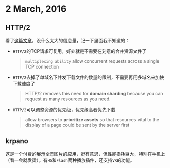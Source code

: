 # 2 March, 2016

## HTTP/2

看了[这篇文章](https://www.smashingmagazine.com/2016/02/getting-ready-for-http2/)，没什么太大的信息量，记一下里面我不知道的：

- `HTTP/2`的TCP请求可复用，好处就是不需要在刻意的合并资源文件了

	> `multiplexing ability` allow concurrent requests across a single TCP connection

- `HTTP/2`去掉了单域名下并发下载文件的数量的限制，不需要再用多域名来加快下载速度了

	> HTTP/2 removes this need for **domain sharding** because you can request as many resources as you need.
	
- `HTTP/2`可以调整资源的优先级，优先级高者优先下载

	> allow browsers to **prioritize assets** so that resources vital to the display of a page could be sent by the server first
	
## krpano

这是一个付费的[展示全景图片的应用](http://krpano.com/)，挺有意思，但性能损耗巨大，特别在手机上（看一会就发烫）。有`H5`和`Flash`两种播放插件，还支持`VR`的功能。


